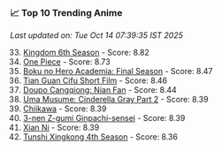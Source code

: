 ### 📈 Top 10 Trending Anime

*Last updated on: Tue Oct 14 07:39:35 IST 2025*

33. [Kingdom 6th Season](https://myanimelist.net/anime/61517) - Score: 8.82
54. [One Piece](https://myanimelist.net/anime/21) - Score: 8.73
166. [Boku no Hero Academia: Final Season](https://myanimelist.net/anime/60098) - Score: 8.47
174. [Tian Guan Cifu Short Film](https://myanimelist.net/anime/60988) - Score: 8.46
187. [Doupo Cangqiong: Nian Fan](https://myanimelist.net/anime/51039) - Score: 8.44
221. [Uma Musume: Cinderella Gray Part 2](https://myanimelist.net/anime/61930) - Score: 8.39
217. [Chiikawa](https://myanimelist.net/anime/50250) - Score: 8.39
217. [3-nen Z-gumi Ginpachi-sensei](https://myanimelist.net/anime/54757) - Score: 8.39
222. [Xian Ni](https://myanimelist.net/anime/55809) - Score: 8.39
252. [Tunshi Xingkong 4th Season](https://myanimelist.net/anime/56524) - Score: 8.36
